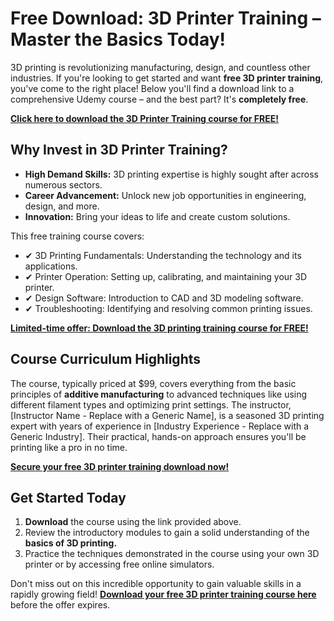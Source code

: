 # Free Download: 3D Printer Training – Master the Basics Today!

3D printing is revolutionizing manufacturing, design, and countless other industries. If you're looking to get started and want **free 3D printer training**, you've come to the right place! Below you'll find a download link to a comprehensive Udemy course – and the best part? It's **completely free**.

[**Click here to download the 3D Printer Training course for FREE!**](https://udemywork.com/3d-printer-training)

## Why Invest in 3D Printer Training?

*   **High Demand Skills:** 3D printing expertise is highly sought after across numerous sectors.
*   **Career Advancement:** Unlock new job opportunities in engineering, design, and more.
*   **Innovation:** Bring your ideas to life and create custom solutions.

This free training course covers:

*   ✔ 3D Printing Fundamentals: Understanding the technology and its applications.
*   ✔ Printer Operation: Setting up, calibrating, and maintaining your 3D printer.
*   ✔ Design Software: Introduction to CAD and 3D modeling software.
*   ✔ Troubleshooting: Identifying and resolving common printing issues.

[**Limited-time offer: Download the 3D printing training course for FREE!**](https://udemywork.com/3d-printer-training)

## Course Curriculum Highlights

The course, typically priced at $99, covers everything from the basic principles of **additive manufacturing** to advanced techniques like using different filament types and optimizing print settings. The instructor, [Instructor Name - Replace with a Generic Name], is a seasoned 3D printing expert with years of experience in [Industry Experience - Replace with a Generic Industry]. Their practical, hands-on approach ensures you'll be printing like a pro in no time.

[**Secure your free 3D printer training download now!**](https://udemywork.com/3d-printer-training)

## Get Started Today

1.  **Download** the course using the link provided above.
2.  Review the introductory modules to gain a solid understanding of the **basics of 3D printing.**
3.  Practice the techniques demonstrated in the course using your own 3D printer or by accessing free online simulators.

Don't miss out on this incredible opportunity to gain valuable skills in a rapidly growing field! **[Download your free 3D printer training course here](https://udemywork.com/3d-printer-training)** before the offer expires.

